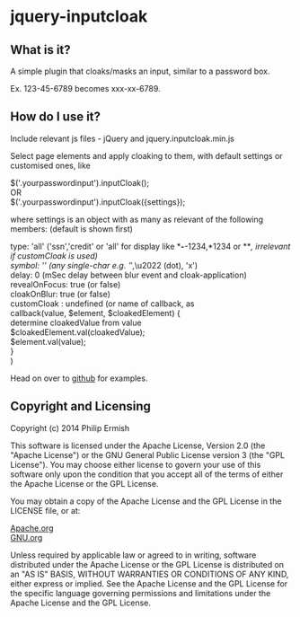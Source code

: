 # jquery-inputcloak

## What is it?

A simple plugin that cloaks/masks an input, similar to a password box.

Ex. 123-45-6789 becomes xxx-xx-6789.

## How do I use it?

Include relevant js files - jQuery and jquery.inputcloak.min.js

Select page elements and apply cloaking to them, with default settings or customised ones, like

$('.yourpasswordinput').inputCloak();<br />
OR<br />
$('.yourpasswordinput').inputCloak({settings});

where settings is an object with as many as relevant of the following members:
(default is shown first)

 type: 'all' ('ssn','credit' or 'all'
   for display like ***-**-1234,*1234 or ****,
   irrelevant if customCloak is used)<br />
 symbol: '*' (any single-char e.g. '*',\u2022 (dot), 'x')<br />
 delay: 0 (mSec delay between blur event and cloak-application)<br />
 revealOnFocus: true (or false)<br />
 cloakOnBlur: true (or false)<br />
 customCloak : undefined (or name of callback, as<br />
  callback(value, $element, $cloakedElement) {<br />
    determine cloakedValue from value<br />
    $cloakedElement.val(cloakedValue);<br />
    $element.val(value);<br />
  }<br />
  )

Head on over to [github](http://ermish.github.io/jquery-inputcloak) for examples.

##  Copyright and Licensing

Copyright (c) 2014 Philip Ermish

This software is licensed under the Apache License, Version 2.0 (the "Apache License") or the GNU General Public License version 3 (the "GPL License"). You may choose either license to govern your use of this software only upon the condition that you accept all of the terms of either the Apache License or the GPL License.

You may obtain a copy of the Apache License and the GPL License in the LICENSE file, or at:

[Apache.org](http://www.apache.org/licenses/LICENSE-2.0)<br />
[GNU.org](http://www.gnu.org/licenses/gpl-3.0.html)

Unless required by applicable law or agreed to in writing, software distributed under the Apache License or the GPL License is distributed on an "AS IS" BASIS, WITHOUT WARRANTIES OR CONDITIONS OF ANY KIND, either express or implied. See the Apache License and the GPL License for the specific language governing permissions and limitations under the Apache License and the GPL License.
